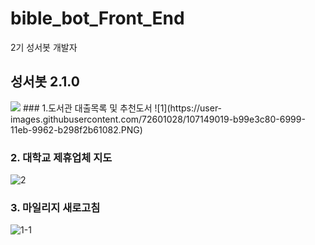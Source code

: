 # bible_bot_Front_End
2기 성서봇 개발자

## 성서봇 2.1.0
<img src="https://user-images.githubusercontent.com/72601028/107149089-1994e300-699a-11eb-8018-d6e278f2cfd5.png">
### 1.도서관 대출목록 및 추천도서
![1](https://user-images.githubusercontent.com/72601028/107149019-b99e3c80-6999-11eb-9962-b298f2b61082.PNG)

### 2. 대학교 제휴업체 지도
![2](https://user-images.githubusercontent.com/72601028/107149022-bc992d00-6999-11eb-8ea2-69aa24f3617a.PNG)

### 3. 마일리지 새로고침
![1-1](https://user-images.githubusercontent.com/72601028/107149024-be62f080-6999-11eb-9500-231423af9b9d.PNG)


